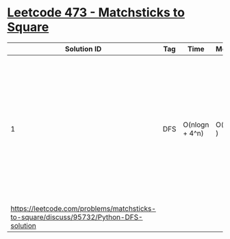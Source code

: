 # [Leetcode 473 - Matchsticks to Square](https://leetcode.com/problems/matchsticks-to-square/)

| Solution ID | Tag | Time | Memory | Note |
| ----------- | --- | ---- | ------ | ---- |
| 1 | DFS | O(nlogn + 4^n) | O(nlogn ) | Time complexity: nlogn for sorting and 4^n for try 4 sides for each element in matchsticks. Space complexity: nlogn for sorting and n for recursion. Borrow from: 
https://leetcode.com/problems/matchsticks-to-square/discuss/95732/Python-DFS-solution |